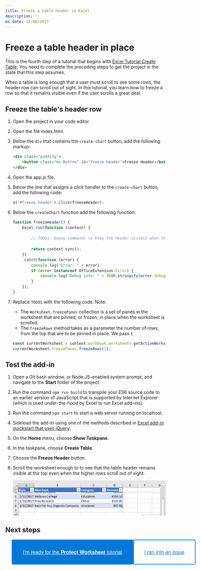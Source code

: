 ```yaml
---
title: Freeze a table header in Excel
description: ''
ms.date: 12/08/2017 
---
```



# Freeze a table header in place

This is the fourth step of a tutorial that begins with [Excel Tutorial Create Table](excel-tutorial-create-table.md). You need to complete the preceding steps to get the project in the state that this step assumes. 

When a table is long enough that a user must scroll to see some rows, the header row can scroll out of sight. In this tutorial, you learn how to freeze a row so that it remains visible even if the user scrolls a great deal. 

## Freeze the table's header row

1. Open the project in your code editor. 
2. Open the file index.html.
3. Below the `div` that contains the `create-chart` button, add the following markup:

    ```html
    <div class="padding">            
        <button class="ms-Button" id="freeze-header">Freeze Header</button>            
    </div>
    ```

4. Open the app.js file.

5. Below the line that assigns a click handler to the `create-chart` button, add the following code:

    ```js
    $('#freeze-header').click(freezeHeader);
    ```

6. Below the `createChart` function add the following function:

    ```js
    function freezeHeader() {
        Excel.run(function (context) {
            
            // TODO1: Queue commands to keep the header visible when the user scrolls.

            return context.sync();
        })
        .catch(function (error) {
            console.log("Error: " + error);
            if (error instanceof OfficeExtension.Error) {
                console.log("Debug info: " + JSON.stringify(error.debugInfo));
            }
        });
    }
    ``` 

7. Replace `TODO1` with the following code. Note:
   - The `Worksheet.freezePanes` collection is a set of panes in the worksheet that are pinned, or frozen, in place when the worksheet is scrolled.
   - The `freezeRows` method takes as a parameter the number of rows, from the top that are to be pinned in place. We pass `1`

    ```js
    const currentWorksheet = context.workbook.worksheets.getActiveWorksheet();
    currentWorksheet.freezePanes.freezeRows(1);
    ``` 


## Test the add-in

1. Open a Git bash window, or Node.JS-enabled system prompt, and navigate to the **Start** folder of the project.
2. Run the command `npm run build` to transpile your ES6 source code to an earlier version of JavaScript that is supported by Internet Explorer (which is used under-the-hood by Excel to run Excel add-ins).
3. Run the command `npm start` to start a web server running on localhost.
4. Sideload the add-in using one of the methods described in [Excel add-in quickstart that uses jQuery](../quickstarts/excel-quickstart-jquery.md).
5. On the **Home** menu, choose **Show Taskpane**.
6. In the taskpane, choose **Create Table**. 
7. Choose the **Freeze Header** button.
8. Scroll the worksheet enough to to see that the table header remains visible at the top even when the higher rows scroll out of sight.

    ![Excel tutorial - Freeze Header](../images/excel-tutorial-freeze-header.png)


## Next steps

<div style="display: flex; flex-direction: row; justify-content:space-around">
<a style="padding: 15px 35px; 
	border-radius: 4px; 
	color: rgb(255, 255, 255); 
	line-height: 3em; 
	font-family: wf_segoe-ui_semibold,wf_segoe-ui_normal,Helvetica Neue,Helvetica,Arial,sans-serif; 
	font-size: 16px; 
	font-weight: 400; 
	margin-left: 20px; 
	white-space: nowrap; 
	cursor: pointer; 
	background-color: rgb(0, 120, 215);
}" href="excel-tutorial-protect-worksheet.md">I'm ready for the <b>Protect Worksheet</b> tutorial</a>     
<a style="padding: 13px 33px; 
	border-radius: 4px; 
	border: 2px solid rgb(0, 120, 215); 
	border-image: none; 
	color: rgb(0, 120, 215); 
	line-height: 3em; 
	font-family: wf_segoe-ui_semibold,wf_segoe-ui_normal,Helvetica Neue,Helvetica,Arial,sans-serif; 
	font-size: 16px; 
	font-weight: 400; 
	white-space: nowrap; 
	cursor: pointer;" href="https://github.com/OfficeDev/office-js-docs/issues">I ran into an issue</a>
          
</div>

